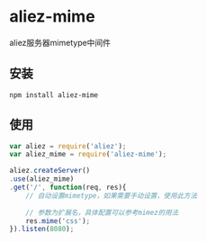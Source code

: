 # aliez-mime

aliez服务器mimetype中间件

## 安装

```
npm install aliez-mime
```

## 使用

```javascript
var aliez = require('aliez');
var aliez_mime = require('aliez-mime');

aliez.createServer()
.use(aliez_mime)
.get('/', function(req, res){
	// 自动设置mimetype，如果需要手动设置，使用此方法
	
	// 参数为扩展名，具体配置可以参考mimez的用法
	res.mime('css');
}).listen(8080);
```
